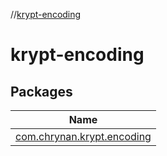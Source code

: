 //[krypt-encoding](index.md)

# krypt-encoding

## Packages

| Name |
|---|
| [com.chrynan.krypt.encoding](krypt-encoding/com.chrynan.krypt.encoding/index.md) |
